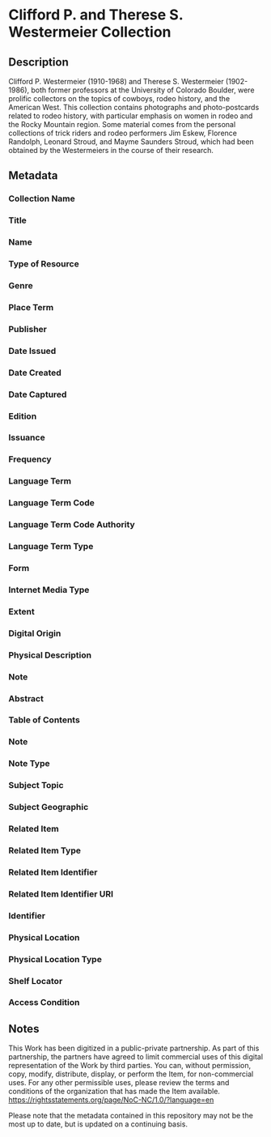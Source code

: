 # Clifford P. and Therese S. Westermeier Collection

## Description
Clifford P. Westermeier (1910-1968) and Therese S. Westermeier (1902-1986), both former professors at the University of Colorado Boulder, were prolific collectors on the topics of cowboys, rodeo history, and the American West. This collection contains photographs and photo-postcards related to rodeo history, with particular emphasis on women in rodeo and the Rocky Mountain region. Some material comes from the personal collections of trick riders and rodeo performers Jim Eskew, Florence Randolph, Leonard Stroud, and Mayme Saunders Stroud, which had been obtained by the Westermeiers in the course of their research. 

## Metadata
### Collection Name
### Title
### Name
### Type of Resource
### Genre
### Place Term
### Publisher
### Date Issued
### Date Created
### Date Captured
### Edition
### Issuance
### Frequency
### Language Term
### Language Term Code
### Language Term Code Authority
### Language Term Type
### Form
### Internet Media Type
### Extent
### Digital Origin
### Physical Description
### Note
### Abstract
### Table of Contents
### Note
### Note Type
### Subject Topic
### Subject Geographic
### Related Item
### Related Item Type
### Related Item Identifier
### Related Item Identifier URI
### Identifier
### Physical Location
### Physical Location Type
### Shelf Locator
### Access Condition

## Notes
This Work has been digitized in a public-private partnership. As part of this partnership, the partners have agreed to limit commercial uses of this digital representation of the Work by third parties. You can, without permission, copy, modify, distribute, display, or perform the Item, for non-commercial uses. For any other permissible uses, please review the terms and conditions of the organization that has made the Item available. https://rightsstatements.org/page/NoC-NC/1.0/?language=en

Please note that the metadata contained in this repository may not be the most up to date, but is updated on a continuing basis.
